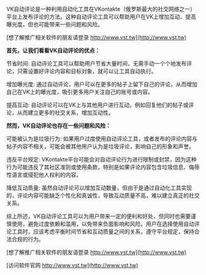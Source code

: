 VK自动评论是一种利用自动化工具在VKontakte（俄罗斯最大的社交网络之一）平台上发布评论的方法。这种自动评论工具可以帮助用户在VK上增加互动、提高曝光度，但也可能带来一些问题和风险。

[想了解推广相关软件的朋友请登录 http://www.vst.tw](http://www.vst.tw)

**首先，让我们看看VK自动评论的优点：**

节省时间: 自动评论工具可以帮助用户节省大量时间，无需手动一个个地发布评论，只需设置好评论内容和目标对象，就可以让工具自动执行。

增加曝光度: 通过自动评论，用户可以在更多的帖子上留下自己的评论，从而增加自己在VK上的曝光度，吸引更多用户关注自己的账号或内容。

提高互动: 自动评论可以在VK上与其他用户进行互动，例如回复他们的帖子或评论，从而建立更多的社交关系，增加互动性。

**然而，VK自动评论也存在一些问题和风险：**

可能被认为是垃圾行为: 如果用户过度使用自动评论工具，或者发布的评论内容与帖子内容不相关，可能会被其他用户认为是垃圾评论，影响自己的形象和声誉。

违反平台规定: VKontakte平台可能会对自动评论行为进行限制或封禁，因为这种行为可能违反了其社区准则或使用条款，特别是如果评论内容包含垃圾信息、侮辱性语言或侵犯他人权利的内容。

降低互动质量: 虽然自动评论可以增加互动数量，但由于是通过自动化工具实现的，评论内容可能缺乏个性化和真诚性，导致互动质量不高，难以建立真正的社交关系。

综上所述，VK自动评论工具可以为用户带来一定的便利和好处，但同时也需要谨慎使用，避免过度依赖和滥用，以免带来负面影响和风险。用户在选择使用自动评论工具时，应该考虑平衡时间节省和互动质量之间的关系，遵守平台规定，保持合法合规的行为。

[想了解推广相关软件的朋友请登录 http://www.vst.tw](http://www.vst.tw)


[访问软件官网 http://www.vst.tw](http://www.vst.tw)
